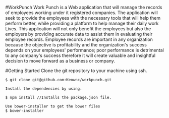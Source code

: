 #WorkPunch
Work Punch is a Web application that will manage the records of employees working under it registered companies. The application will seek to provide the employees with the necessary tools that will help them perform better, while providing a platform to help manage their daily work Lives. This application will not only benefit the employees but also the employers by providing accurate data to assist them in evaluating their employee records. Employee records are important in any organization because the objective is profitability and the organization's success depends on your employees' performance; poor performance is detrimental to any company's success therefore it will create valuable and insightful decision to move forward as a business or company.

#Getting Started
Clone the git repository to your machine using ssh.
```
$ git clone git@github.com:Keownc/workpunch.git

Install the dependencies by using.

$ npm install //Installs the package.json file.

Use bower-installer to get the bower files
$ bower-installer
